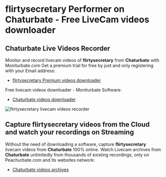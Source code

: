 # flirtysecretary Performer on Chaturbate - Free LiveCam videos downloader

## Chaturbate Live Videos Recorder

Monitor and record livecam videos of **flirtysecretary** from **Chaturbate** with Moniturbate.com
Get a premium trial for free by just and only registering with your Email address:
* [flirtysecretary Premium videos downloader](https://moniturbate.com/request-demo-licence-key.html)

Free livecam videos downloader - Moniturbate Software:
* [Chaturbate videos downloader](https://moniturbate.com/moniturbate-download-software.html)

![flirtysecretary livecam videos recorder](https://peachurnet.com/templates/moniturbate-software.png)


## Capture flirtysecretary videos from the Cloud and watch your recordings on Streaming

Without the need of downloading a software, capture **flirtysecretary** livecam videos from **Chaturbate** 100% online.
Watch Livecam archives from **Chaturbate** unlimitedly from thousands of existing recordings, only on Peachurbate.com and its websites network:
* [Chaturbate videos archives](https://peachurnet.com/)